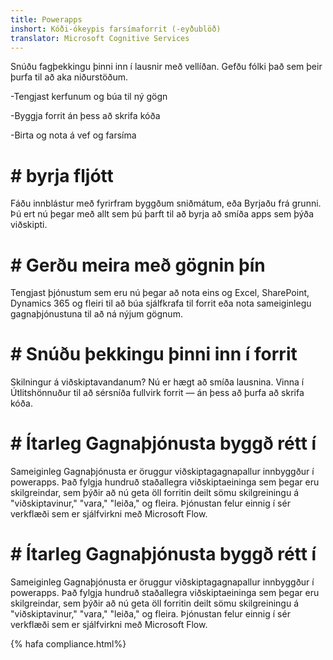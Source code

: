 ```yaml
---
title: Powerapps
inshort: Kóði-ókeypis farsímaforrit (-eyðublöð)
translator: Microsoft Cognitive Services
---
```


Snúðu fagþekkingu þinni inn í lausnir með vellíðan. Gefðu fólki það sem þeir þurfa til að aka niðurstöðum.

-Tengjast kerfunum og búa til ný gögn

-Byggja forrit án þess að skrifa kóða

-Birta og nota á vef og farsíma

# # byrja fljótt
Fáðu innblástur með fyrirfram byggðum sniðmátum, eða Byrjaðu frá grunni. Þú ert nú þegar með allt sem þú þarft til að byrja að smíða apps sem þýða viðskipti.

# # Gerðu meira með gögnin þín
Tengjast þjónustum sem eru nú þegar að nota eins og Excel, SharePoint, Dynamics 365 og fleiri til að búa sjálfkrafa til forrit eða nota sameiginlegu gagnaþjónustuna til að ná nýjum gögnum.

# # Snúðu þekkingu þinni inn í forrit
Skilningur á viðskiptavandanum? Nú er hægt að smíða lausnina. Vinna í Útlitshönnuður til að sérsníða fullvirk forrit — án þess að þurfa að skrifa kóða.

# # Ítarleg Gagnaþjónusta byggð rétt í
Sameiginleg Gagnaþjónusta er öruggur viðskiptagagnapallur innbyggður í powerapps. Það fylgja hundruð staðallegra viðskiptaeininga sem þegar eru skilgreindar, sem þýðir að nú geta öll forritin deilt sömu skilgreiningu á "viðskiptavinur," "vara," "leiða," og fleira. Þjónustan felur einnig í sér verkflæði sem er sjálfvirkni með Microsoft Flow.

# # Ítarleg Gagnaþjónusta byggð rétt í
Sameiginleg Gagnaþjónusta er öruggur viðskiptagagnapallur innbyggður í powerapps. Það fylgja hundruð staðallegra viðskiptaeininga sem þegar eru skilgreindar, sem þýðir að nú geta öll forritin deilt sömu skilgreiningu á "viðskiptavinur," "vara," "leiða," og fleira. Þjónustan felur einnig í sér verkflæði sem er sjálfvirkni með Microsoft Flow.

{% hafa compliance.html%}

